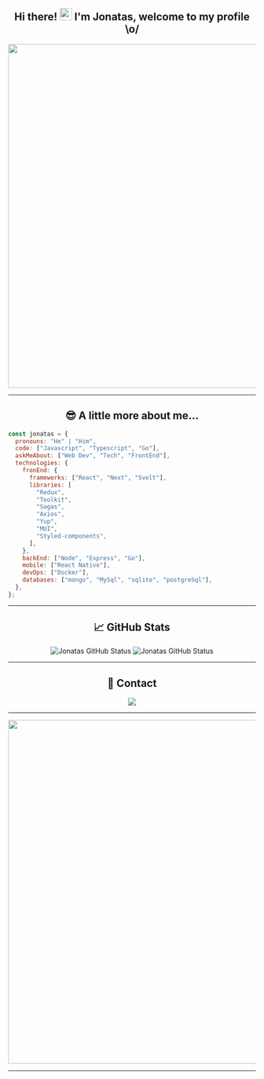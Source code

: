 <div align="center">

## Hi there! <img src="https://raw.githubusercontent.com/MartinHeinz/MartinHeinz/master/wave.gif" width="25px" height="25px" /> I'm Jonatas, welcome to my profile \o/

<img width="700" src="https://i.pinimg.com/originals/7d/07/a2/7d07a255678962d30d8717dcf5dbd266.gif">


<hr>

## 😎 A little more about me...

<div align="left">

```javascript
const jonatas = {
  pronouns: "He" | "Him",
  code: ["Javascript", "Typescript", "Go"],
  askMeAbout: ["Web Dev", "Tech", "FrontEnd"],
  technologies: {
    fronEnd: {
      frameworks: ["React", "Next", "Svelt"],
      libraries: [
        "Redux",
        "Toolkit",
        "Sagas",
        "Axios",
        "Yup",
        "MUI",
        "Styled-components",
      ],
    },
    backEnd: ["Node", "Express", "Go"],
    mobile: ["React Native"],
    devOps: ["Docker"],
    databases: ["mongo", "MySql", "sqlite", "postgreSql"],
  },
};
```
</div>

<hr>

## &#x1f4c8; GitHub Stats

<img align="center" src="https://github-readme-stats.vercel.app/api?username=JonatasFreireDev&show_icons=true&theme=tokyonight&count_private=true&line_height=27&hide_border=true" alt="Jonatas GitHub Status"/>
<img align="center" src="https://github-readme-stats.vercel.app/api/top-langs/?username=JonatasFreireDev&show_icons=true&theme=tokyonight&langs_count=3&hide_border=true" alt="Jonatas GitHub Status"/>

<hr>

## 📢 Contact

<a href="https://www.linkedin.com/in/jonatas-freire-557088139/" target="_blank"><img src="https://img.shields.io/badge/-LinkedIn-%230077B5?style=for-the-badge&logo=linkedin&logoColor=white" target="_blank"></a>

<hr>

<img width="700" src="https://c.tenor.com/bHcVmjFwXosAAAAC/beserk-guts.gif">

<hr>

<!--
 ![Visitors](https://visitor-badge.glitch.me/badge?page_id=JonatasFreireDev&left_color=black&right_color=grey) -->

<!-- <div>
  <img width="100" src="https://cdn.jsdelivr.net/gh/devicons/devicon/icons/nextjs/nextjs-original-wordmark.svg" />
</div> -->

<!--
**JonatasFreireDev/JonatasFreireDev** is a ✨ _special_ ✨ repository because its `README.md` (this file) appears on your GitHub profile.

Here are some ideas to get you started:

- 🔭 I’m currently working on ...
- 🌱 I’m currently learning ...
- 👯 I’m looking to collaborate on ...
- 🤔 I’m looking for help with ...
- 💬 Ask me about ...
- 📫 How to reach me: ...
- 😄 Pronouns: ...
- ⚡ Fun fact: ...
-->

</div>
